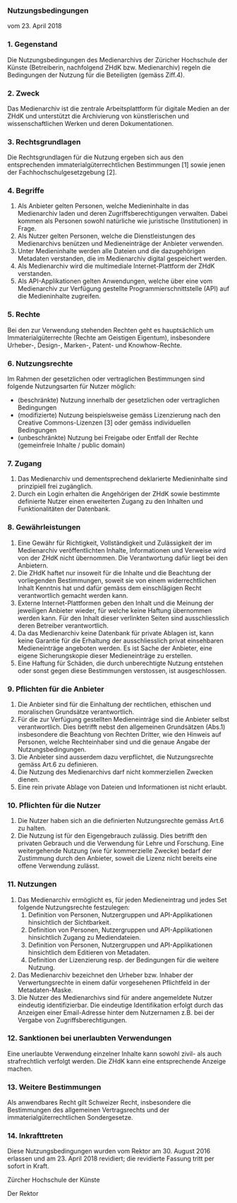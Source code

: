 ### Nutzungsbedingungen

vom 23. April 2018

### 1. Gegenstand

Die Nutzungsbedingungen des Medienarchivs der Züricher Hochschule der Künste \(Betreiberin, nachfolgend ZHdK bzw. Medienarchiv\) regeln die Bedingungen der Nutzung für die Beteiligten \(gemäss Ziff.4\).

### 2. Zweck

Das Medienarchiv ist die zentrale Arbeitsplattform für digitale Medien an der ZHdK und unterstützt die Archivierung von künstlerischen und wissenschaftlichen Werken und deren Dokumentationen.

### 3. Rechtsgrundlagen

Die Rechtsgrundlagen für die Nutzung ergeben sich aus den entsprechenden immaterialgüterrechtlichen Bestimmungen \[1\] sowie jenen der Fachhochschulgesetzgebung \[2\].

### 4. Begriffe

1. Als Anbieter gelten Personen, welche Medieninhalte in das Medienarchiv laden und deren Zugriffsberechtigungen verwalten. Dabei kommen als Personen sowohl natürliche wie juristische \(Institutionen\) in Frage.
2. Als Nutzer gelten Personen, welche die Dienstleistungen des Medienarchivs benützen und Medieneinträge der Anbieter verwenden.
3. Unter Medieninhalte werden alle Dateien und die dazugehörigen Metadaten verstanden, die im Medienarchiv digital gespeichert werden.
4. Als Medienarchiv wird die multimediale Internet-Plattform der ZHdK verstanden.
5. Als API-Applikationen gelten Anwendungen, welche über eine vom Medienarchiv zur Verfügung gestellte Programmierschnittstelle \(API\) auf die Medieninhalte zugreifen.

### 5. Rechte

Bei den zur Verwendung stehenden Rechten geht es hauptsächlich um Immaterialgüterrechte \(Rechte am Geistigen Eigentum\), insbesondere Urheber-, Design-, Marken-, Patent- und Knowhow-Rechte.

### 6. Nutzungsrechte

Im Rahmen der gesetzlichen oder vertraglichen Bestimmungen sind folgende Nutzungsarten für Nutzer möglich:

* \(beschränkte\) Nutzung innerhalb der gesetzlichen oder vertraglichen Bedingungen
* \(modifizierte\) Nutzung beispielsweise gemäss Lizenzierung nach den Creative Commons-Lizenzen \[3\] oder gemäss individuellen Bedingungen
* \(unbeschränkte\) Nutzung bei Freigabe oder Entfall der Rechte \(gemeinfreie Inhalte / public domain\)

### 7. Zugang

1. Das Medienarchiv und dementsprechend deklarierte Medieninhalte sind prinzipiell frei zugänglich.
2. Durch ein Login erhalten die Angehörigen der ZHdK sowie bestimmte definierte Nutzer einen erweiterten Zugang zu den Inhalten und Funktionalitäten der Datenbank.

### 8. Gewährleistungen

1. Eine Gewähr für Richtigkeit, Vollständigkeit und Zulässigkeit der im Medienarchiv veröffentlichten Inhalte, Informationen und Verweise wird von der ZHdK nicht übernommen. Die Verantwortung dafür liegt bei den Anbietern.
2. Die ZHdK haftet nur insoweit für die Inhalte und die Beachtung der vorliegenden Bestimmungen, soweit sie von einem widerrechtlichen Inhalt Kenntnis hat und dafür gemäss dem einschlägigen Recht verantwortlich gemacht werden kann.
3. Externe Internet-Plattformen geben den Inhalt und die Meinung der jeweiligen Anbieter wieder, für welche keine Haftung übernommen werden kann. Für den Inhalt dieser verlinkten Seiten sind ausschliesslich deren Betreiber verantwortlich.
4. Da das Medienarchiv keine Datenbank für private Ablagen ist, kann keine Garantie für die Erhaltung der ausschliesslich privat einsehbaren Medieneinträge angeboten werden. Es ist Sache der Anbieter, eine eigene Sicherungskopie dieser Medieneinträge zu erstellen.
5. Eine Haftung für Schäden, die durch unberechtigte Nutzung entstehen oder sonst gegen diese Bestimmungen verstossen, ist ausgeschlossen.

### 9. Pflichten für die Anbieter

1. Die Anbieter sind für die Einhaltung der rechtlichen, ethischen und moralischen Grundsätze verantwortlich.
2. Für die zur Verfügung gestellten Medieneinträge sind die Anbieter selbst verantwortlich. Dies betrifft nebst den allgemeinen Grundsätzen \(Abs.1\) insbesondere die Beachtung von Rechten Dritter, wie den Hinweis auf Personen, welche Rechteinhaber sind und die genaue Angabe der Nutzungsbedingungen.
3. Die Anbieter sind ausserdem dazu verpflichtet, die Nutzungsrechte gemäss Art.6 zu definieren.
4. Die Nutzung des Medienarchivs darf nicht kommerziellen Zwecken dienen.
5. Eine rein private Ablage von Dateien und Informationen ist nicht erlaubt.

### 10. Pflichten für die Nutzer

1. Die Nutzer haben sich an die definierten Nutzungsrechte gemäss Art.6 zu halten.
2. Die Nutzung ist für den Eigengebrauch zulässig. Dies betrifft den privaten Gebrauch und die Verwendung für Lehre und Forschung. Eine weitergehende Nutzung \(wie für kommerzielle Zwecke\) bedarf der Zustimmung durch den Anbieter, soweit die Lizenz nicht bereits eine offene Verwendung zulässt.

### 11. Nutzungen

1. Das Medienarchiv ermöglicht es, für jeden Medieneintrag und jedes Set folgende Nutzungsrechte festzulegen:
   1. Definition von Personen, Nutzergruppen und API-Applikationen hinsichtlich der Sichtbarkeit.
   2. Definition von Personen, Nutzergruppen und API-Applikationen hinsichtlich Zugang zu Mediendateien.
   3. Definition von Personen, Nutzergruppen und API-Applikationen hinsichtlich dem Editieren von Metadaten.
   4. Definition der Lizenzierung resp. der Bedingungen für die weitere Nutzung.
2. Das Medienarchiv bezeichnet den Urheber bzw. Inhaber der Verwertungsrechte in einem dafür vorgesehenen Pflichtfeld in der Metadaten-Maske.
3. Die Nutzer des Medienarchivs sind für andere angemeldete Nutzer eindeutig identifizierbar. Die eindeutige Identifikation erfolgt durch das Anzeigen einer Email-Adresse hinter dem Nutzernamen z.B. bei der Vergabe von Zugriffsberechtigungen.

### 12. Sanktionen bei unerlaubten Verwendungen

Eine unerlaubte Verwendung einzelner Inhalte kann sowohl zivil- als auch strafrechtlich verfolgt werden. Die ZHdK kann eine entsprechende Anzeige machen.

### 13. Weitere Bestimmungen

Als anwendbares Recht gilt Schweizer Recht, insbesondere die Bestimmungen des allgemeinen Vertragsrechts und der immaterialgüterrechtlichen Sondergesetze.

### 14. Inkrafttreten

Diese Nutzungsbedingungen wurden vom Rektor am 30. August 2016 erlassen und am 23. April 2018 revidiert; die revidierte Fassung tritt per sofort in Kraft.

Zürcher Hochschule der Künste

Der Rektor

